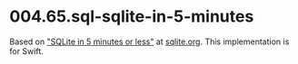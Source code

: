 # 004.65.sql-sqlite-in-5-minutes

Based on ["SQLite in 5 minutes or less"](https://sqlite.org/quickstart.html) at [sqlite.org](https://sqlite.org/).  This implementation is for Swift.
